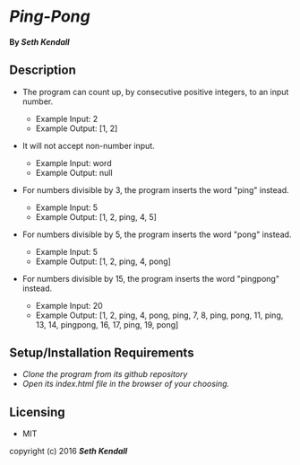 # _Ping-Pong_

#### By _Seth Kendall_

## Description

* The program can count up, by consecutive positive integers, to an input number.
  * Example Input: 2
  * Example Output: [1, 2]

* It will not accept non-number input.
  * Example Input: word
  * Example Output: null

* For numbers divisible by 3, the program inserts the word "ping" instead.
  * Example Input: 5
  * Example Output: [1, 2, ping, 4, 5]

* For numbers divisible by 5, the program inserts the word "pong" instead.
  * Example Input: 5
  * Example Output: [1, 2, ping, 4, pong]

* For numbers divisible by 15, the program inserts the word "pingpong" instead.
  * Example Input: 20
  * Example Output: [1, 2, ping, 4, pong, ping, 7, 8, ping, pong, 11, ping, 13, 14, pingpong, 16, 17, ping, 19, pong]

## Setup/Installation Requirements

* _Clone the program from its github repository_
* _Open its index.html file in the browser of your choosing._

## Licensing

* MIT

copyright (c) 2016 **_Seth Kendall_**

